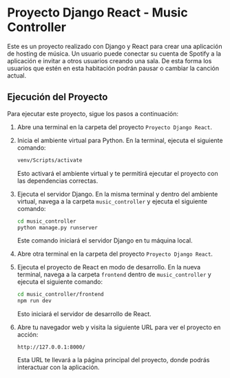 # Proyecto Django React - Music Controller
Este es un proyecto realizado con Django y React para crear una aplicación de hosting de música. Un usuario puede conectar su cuenta de Spotify a la aplicación e invitar a otros usuarios creando una sala. De esta forma los usuarios que estén en esta habitación podrán pausar o cambiar la canción actual.

## Ejecución del Proyecto

Para ejecutar este proyecto, sigue los pasos a continuación:

1. Abre una terminal en la carpeta del proyecto `Proyecto Django React`.

2. Inicia el ambiente virtual para Python. En la terminal, ejecuta el siguiente comando:

   ```bash
   venv/Scripts/activate
   ```

   Esto activará el ambiente virtual y te permitirá ejecutar el proyecto con las dependencias correctas.

3. Ejecuta el servidor Django. En la misma terminal y dentro del ambiente virtual, navega a la carpeta `music_controller` y ejecuta el siguiente comando:

   ```bash
   cd music_controller
   python manage.py runserver
   ```

   Este comando iniciará el servidor Django en tu máquina local.

4. Abre otra terminal en la carpeta del proyecto `Proyecto Django React`.

5. Ejecuta el proyecto de React en modo de desarrollo. En la nueva terminal, navega a la carpeta `frontend` dentro de `music_controller` y ejecuta el siguiente comando:

   ```bash
   cd music_controller/frontend
   npm run dev
   ```

   Esto iniciará el servidor de desarrollo de React.

6. Abre tu navegador web y visita la siguiente URL para ver el proyecto en acción:

   ```
   http://127.0.0.1:8000/
   ```

   Esta URL te llevará a la página principal del proyecto, donde podrás interactuar con la aplicación.
   
